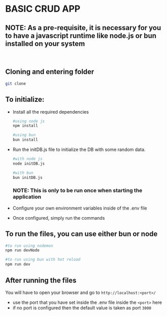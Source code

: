 # BASIC CRUD APP

## NOTE: As a pre-requisite, it is necessary for you to have a javascript runtime like node.js or bun installed on your system

<br>

## Cloning and entering folder

```sh
git clone
```

## To initialize:

- Install all the required dependencies

  ```sh
  #using node js
  npm install

  #using bun
  bun install
  ```

- Run the initDB.js file to initialize the DB with some random data.

  ```sh
  #with node js
  node initDB.js

  #with bun
  bun initDB.js
  ```

  ### NOTE: This is only to be run once when starting the application

- Configure your own environment variables inside of the .env file
- Once configured, simply run the commands

## To run the files, you can use either bun or node

```sh
#to run using nodemon
npm run devNode

#to run using bun with hot reload
npm run dev
```

## After running the files

You will have to open your browser and go to `http://localhost:<port>/`

- use the port that you have set inside the .env file inside the `<port>` here
- if no port is configured then the default value is taken as port `3000`
